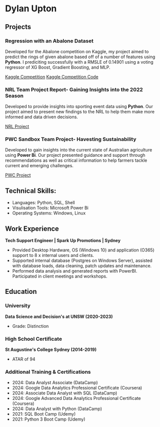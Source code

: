 # Dylan Upton

## Projects
### Regression with an Abalone Dataset
Developed for the Abalone competition on Kaggle, my project aimed to predict the rings of given abalone based off of a number of features using **Python**. I prediciting successfully with a RMSLE of 0.14901 using a voting regressor of XG Boost, Gradient Boosting, and MLP. 

[Kaggle Competition](https://www.kaggle.com/competitions/playground-series-s4e4/overview)
[Kaggle Competition Code](https://github.com/dillupton/Abalone-Kaggle-Competition)

### NRL Team Project Report- Gaining Insights into the 2022 Season
Developed to provide insights into sporting event data using **Python**. Our project aimed to present new findings to the NRL to help them make more informed and data driven decisions.

[NRL Project](https://github.com/dillupton/DATA3001-NRL-Project)

### PWC Sandbox Team Project- Havesting Sustainability
Developed to gain insights into the current state of Australian agriculture using **Power Bi**. Our project presented guidance and support through recommendations as well as critical information to help farmers tackle current and emerging challenges. 

[PWC Project](https://github.com/dillupton/INFS3603-PwC-Sandbox-Project)

## Technical Skills: 
- Languages: Python, SQL, Shell
- Visulisation Tools: Microsoft Power Bi
- Operating Systems: Windows, Linux 

## Work Experience
**Tech Support Engineer | Spark Up Promotions | Sydney**
- Provided Desktop Hardware, OS (Windows 10) and application (O365) support to 8 x internal users and clients.
- Supported internal database (Postgres on Windows Server), assisted with database loads, data cleaning, patch updates and
maintenance.
- Performed data analysis and generated reports with PowerBI. Participated in client meetings and workshops.

## Education
### University
**Data Science and Decision's at UNSW (2020-2023)**
- Grade: Distinction

### High School Certificate
**St Augustine's College Sydney (2014-2019)**
- ATAR of 94

### Additional Training & Certifications
- 2024: Data Analyst Associate (DataCamp)
- 2024: Google Data Analytics Professional Certificate (Coursera)
- 2024: Associate Data Analyst with SQL (DataCamp) 
- 2024: Google Advanced Data Analytics Professional Certificate (Coursera)
- 2024: Data Analyst with Python (DataCamp) 
- 2021: SQL Boot Camp (Udemy)
- 2021: Python 3 Boot Camp (Udemy) 
